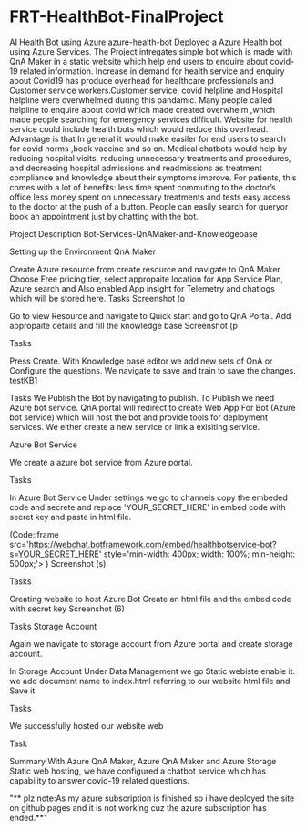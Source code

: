 # FRT-HealthBot-FinalProject
AI Health Bot using Azure
azure-health-bot
Deployed a Azure Health bot using Azure Services. The Project intregates simple bot which is made with QnA Maker in a static website which help end users to enquire about covid-19 related information. Increase in demand for health service and enquiry about Covid19 has produce overhead for healthcare professionals and Customer service workers.Customer service, covid helpline and Hospital helpline were overwhelmed during this pandamic. Many people called helpline to enquire about covid which made created overwhelm ,which made people searching for emergency services difficult. Website for health service could include health bots which would reduce this overhead. Advantage is that In general it would make easiler for end users to search for covid norms ,book vaccine and so on. Medical chatbots would help by reducing hospital visits, reducing unnecessary treatments and procedures, and decreasing hospital admissions and readmissions as treatment compliance and knowledge about their symptoms improve. For patients, this comes with a lot of benefits: less time spent commuting to the doctor’s office less money spent on unnecessary treatments and tests easy access to the doctor at the push of a button. People can easily search for queryor book an appointment just by chatting with the bot.

Project Description Bot-Services-QnAMaker-and-Knowledgebase

Setting up the Environment QnA Maker

Create Azure resource from create resource and navigate to QnA Maker Choose Free pricing tier, select appropaite location for App Service Plan, Azure search and Also enabled App insight for Telemetry and chatlogs which will be stored here. Tasks Screenshot (o

Go to view Resource and navigate to Quick start and go to QnA Portal. Add appropaite details and fill the knowledge base Screenshot (p

Tasks

Press Create. With Knowledge base editor we add new sets of QnA or Configure the questions. We navigate to save and train to save the changes. testKB1

Tasks We Publish the Bot by navigating to publish. To Publish we need Azure bot service. QnA portal will redirect to create Web App For Bot (Azure bot service) which will host the bot and provide tools for deployment services. We either create a new service or link a exisiting service.

Azure Bot Service

We create a azure bot service from Azure portal.

Tasks

In Azure Bot Service Under settings we go to channels copy the embeded code and secrete and replace 'YOUR_SECRET_HERE' in embed code with secret key and paste in html file.

(Code:iframe src='https://webchat.botframework.com/embed/healthbotservice-bot?s=YOUR_SECRET_HERE' style='min-width: 400px; width: 100%; min-height: 500px;'></iframe> ) Screenshot (s)

Tasks

Creating website to host Azure Bot Create an html file and the embed code with secret key Screenshot (6)

Tasks Storage Account

Again we navigate to storage account from Azure portal and create storage account.

In Storage Account Under Data Management we go Static webiste enable it. we add document name to index.html referring to our website html file and Save it.

Tasks

We successfully hosted our website web

Task

Summary With Azure QnA Maker, Azure QnA Maker and Azure Storage Static web hosting, we have configured a chatbot service which has capability to answer covid-19 related questions.

"** plz note:As my azure subscription is finished so i have deployed the site on github pages and it is not working cuz the azure subscription has ended.**"
